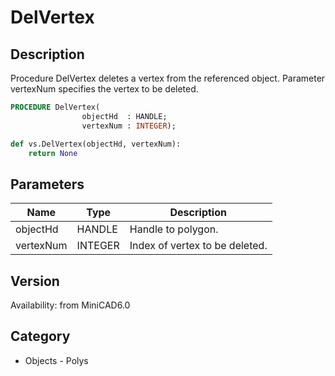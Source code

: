 # DelVertex

## Description
Procedure DelVertex deletes a vertex from the referenced object. Parameter vertexNum specifies the vertex to be deleted.

```pascal
PROCEDURE DelVertex(
				objectHd  : HANDLE;
				vertexNum : INTEGER);
```

```python
def vs.DelVertex(objectHd, vertexNum):
    return None
```

## Parameters
|Name|Type|Description|
|---|---|---|
|objectHd|HANDLE|Handle to polygon.|
|vertexNum|INTEGER|Index of vertex to be deleted.|

## Version
Availability: from MiniCAD6.0

## Category
* Objects - Polys


